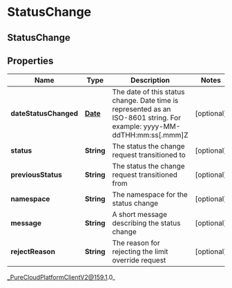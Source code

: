 # StatusChange

## StatusChange

## Properties

|Name | Type | Description | Notes|
|------------ | ------------- | ------------- | -------------|
| **dateStatusChanged** | [**Date**](Date) | The date of this status change. Date time is represented as an ISO-8601 string. For example: yyyy-MM-ddTHH:mm:ss[.mmm]Z | [optional] |
| **status** | **String** | The status the change request transitioned to | [optional] |
| **previousStatus** | **String** | The status the change request transitioned from | [optional] |
| **namespace** | **String** | The namespace for the status change | [optional] |
| **message** | **String** | A short message describing the status change | [optional] |
| **rejectReason** | **String** | The reason for rejecting the limit override request | [optional] |



_PureCloudPlatformClientV2@159.1.0_
